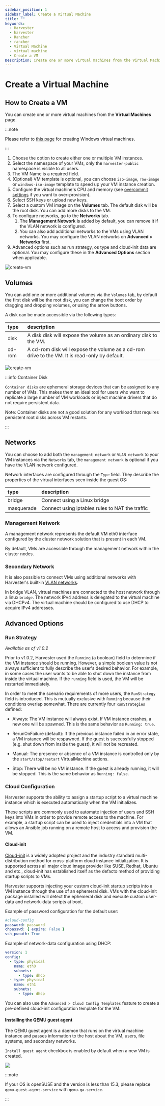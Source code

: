 ```yaml
---
sidebar_position: 1
sidebar_label: Create a Virtual Machine
title: ""
keywords:
  - Harvester
  - harvester
  - Rancher
  - rancher
  - Virtual Machine
  - virtual machine
  - Create a VM
Description: Create one or more virtual machines from the Virtual Machines page.
---
```


# Create a Virtual Machine

## How to Create a VM

You can create one or more virtual machines from the **Virtual Machines** page.

:::note

Please refer to [this page](./create-windows-vm.md) for creating Windows virtual machines.

:::

1. Choose the option to create either one or multiple VM instances.
1. Select the namespace of your VMs, only the `harvester-public` namespace is visible to all users.
1. The VM Name is a required field.
1. (Optional) VM template is optional, you can choose `iso-image`, `raw-image` or `windows-iso-image` template to speed up your VM instance creation.
1. Configure the virtual machine's CPU and memory (see [overcommit settings](../settings/settings.md#overcommit-config) if you want to over-provision).
1. Select SSH keys or upload new keys.
1. Select a custom VM image on the **Volumes** tab. The default disk will be the root disk. You can add more disks to the VM.
1. To configure networks, go to the **Networks** tab. 
    1. The **Management Network** is added by default, you can remove it if the VLAN network is configured.
    1. You can also add additional networks to the VMs using VLAN networks. You may configure the VLAN networks on **Advanced > Networks** first.
1. Advanced options such as run strategy, os type and cloud-init data are optional. You may configure these in the **Advanced Options** section when applicable.

![create-vm](/img/v1.1/vm/create-vm.png)

## Volumes

You can add one or more additional volumes via the `Volumes` tab, by default the first disk will be the root disk, you can change the boot order by dragging and dropping volumes, or using the arrow buttons.

A disk can be made accessible via the following types:

| type   | description                                                                                    |
|:--------|:-----------------------------------------------------------------------------------------------|
| disk   | A disk disk will expose the volume as an ordinary disk to the VM.                              |
| cd-rom | A cd-rom disk will expose the volume as a cd-rom drive to the VM. It is read-only by default.  |

![create-vm](/img/v1.1/vm/create-vm-volumes.png)

:::info Container Disk

`Container disks` are ephemeral storage devices that can be assigned to any number of VMs. This makes them an ideal tool for users who want to replicate a large number of VM workloads or inject machine drivers that do not require persistent data.

Note: Container disks are not a good solution for any workload that requires persistent root disks across VM restarts.

:::

## Networks

You can choose to add both the `management network` or `VLAN network` to your VM instances via the `Networks` tab, the `management network` is optional if you have the VLAN network configured.

Network interfaces are configured through the `Type` field. They describe the properties of the virtual interfaces seen inside the guest OS:

| type       | description                                      |
|:-----------|:-------------------------------------------------|
| bridge     | Connect using a Linux bridge                     |
| masquerade | Connect using iptables rules to NAT the traffic  |

### Management Network

A management network represents the default VM eth0 interface configured by the cluster network solution that is present in each VM.

By default, VMs are accessible through the management network within the cluster nodes.

### Secondary Network

It is also possible to connect VMs using additional networks with Harvester's built-in [VLAN networks](../networking/harvester-network.md). 

In bridge VLAN, virtual machines are connected to the host network through a linux `bridge`. The network IPv4 address is delegated to the virtual machine via DHCPv4. The virtual machine should be configured to use DHCP to acquire IPv4 addresses.

## Advanced Options

### Run Strategy

_Available as of v1.0.2_

Prior to v1.0.2, Harvester used the `Running` (a boolean) field to determine if the VM instance should be running. However, a simple boolean value is not always sufficient to fully describe the user's desired behavior. For example, in some cases the user wants to be able to shut down the instance from inside the virtual machine. If the `running` field is used, the VM will be restarted immediately.

In order to meet the scenario requirements of more users, the `RunStrategy` field is introduced. This is mutually exclusive with `Running` because their conditions overlap somewhat. There are currently four `RunStrategies` defined:

- Always: The VM instance will always exist. If VM instance crashes, a new one will be spawned. This is the same behavior as `Running: true`.

- RerunOnFailure (default): If the previous instance failed in an error state, a VM instance will be respawned. If the guest is successfully stopped (e.g. shut down from inside the guest), it will not be recreated.

- Manual: The presence or absence of a VM instance is controlled only by the `start/stop/restart` VirtualMachine actions.

- Stop: There will be no VM instance. If the guest is already running, it will be stopped. This is the same behavior as `Running: false`.


### Cloud Configuration

Harvester supports the ability to assign a startup script to a virtual machine instance which is executed automatically when the VM initializes.

These scripts are commonly used to automate injection of users and SSH keys into VMs in order to provide remote access to the machine. For example, a startup script can be used to inject credentials into a VM that allows an Ansible job running on a remote host to access and provision the VM.


#### Cloud-init
[Cloud-init](https://cloudinit.readthedocs.io/en/latest/) is a widely adopted project and the industry standard multi-distribution method for cross-platform cloud instance initialization. It is supported across all major cloud image provider like SUSE, Redhat, Ubuntu and etc., cloud-init has established itself as the defacto method of providing startup scripts to VMs.

Harvester supports injecting your custom cloud-init startup scripts into a VM instance through the use of an ephemeral disk. VMs with the cloud-init package installed will detect the ephemeral disk and execute custom user-data and network-data scripts at boot.




Example of password configuration for the default user:

```YAML
#cloud-config
password: password
chpasswd: { expire: False }
ssh_pwauth: True
```

Example of network-data configuration using DHCP:

```YAML
version: 1
config:
  - type: physical
    name: eth0
    subnets:
      - type: dhcp
  - type: physical
    name: eth1
    subnets:
      - type: dhcp
```

You can also use the `Advanced > Cloud Config Templates` feature to create a pre-defined cloud-init configuration template for the VM.

#### Installing the QEMU guest agent
The QEMU guest agent is a daemon that runs on the virtual machine instance and passes information to the host about the VM, users, file systems, and secondary networks.

`Install guest agent` checkbox is enabled by default when a new VM is created.

![](/img/v1.1/vm/qga.png)

:::note

If your OS is openSUSE and the version is less than 15.3, please replace `qemu-guest-agent.service` with `qemu-ga.service`.

:::
